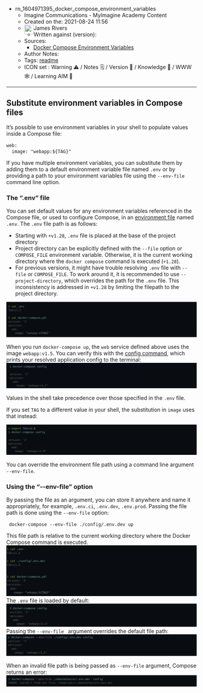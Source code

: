 - rn_1604971395_docker_compose_environment_variables
	- Imagine Communications - MyImagine Academy Content
	- Created on the: 2021-08-24 11:56
	-  <img src="https://avatars.githubusercontent.com/u/8113173?s=60&v=4" width="25" height="25" align="left">  James Rivers
	- Written against (version): 
	- Sources: 
		- [Docker Compose Environment Variables](https://docs.docker.com/compose/environment-variables/)
	- Author Notes: 
	- Tags: [readme](readme.md)
	- ICON set : Warning ⚠️ / Notes 🗒 / Version 🌱 / Knowledge 🧠 / WWW 🕸 / Learning AIM 🎯
---
## Substitute environment variables in Compose files[](https://docs.docker.com/compose/environment-variables/#substitute-environment-variables-in-compose-files)

It’s possible to use environment variables in your shell to populate values inside a Compose file:
```
web:
  image: "webapp:${TAG}"
```
If you have multiple environment variables, you can substitute them by adding them to a default environment variable file named `.env` or by providing a path to your environment variables file using the `--env-file` command line option.

### The “.env” file[](https://docs.docker.com/compose/environment-variables/#the-env-file)

You can set default values for any environment variables referenced in the Compose file, or used to configure Compose, in an [environment file](https://docs.docker.com/compose/env-file/) named `.env`. The `.env` file path is as follows:

-   Starting with `+v1.28`, `.env` file is placed at the base of the project directory
-   Project directory can be explicitly defined with the `--file` option or `COMPOSE_FILE` environment variable. Otherwise, it is the current working directory where the `docker compose` command is executed (`+1.28`).
-   For previous versions, it might have trouble resolving `.env` file with `--file` or `COMPOSE_FILE`. To work around it, it is recommended to use `--project-directory`, which overrides the path for the `.env` file. This inconsistency is addressed in `+v1.28` by limiting the filepath to the project directory.

![](/attachments/Pasted%20image%2020210824120012.png)

When you run `docker-compose up`, the `web` service defined above uses the image `webapp:v1.5`. You can verify this with the [config command](https://docs.docker.com/compose/reference/config/), which prints your resolved application config to the terminal:
![](/attachments/Pasted%20image%2020210824120059.png)

Values in the shell take precedence over those specified in the `.env` file.

If you set `TAG` to a different value in your shell, the substitution in `image` uses that instead:

![](/attachments/Pasted%20image%2020210824120129.png)

You can override the environment file path using a command line argument `--env-file`.

### Using the “--env-file” option[](https://docs.docker.com/compose/environment-variables/#using-the---env-file--option)

By passing the file as an argument, you can store it anywhere and name it appropriately, for example, `.env.ci`, `.env.dev`, `.env.prod`. Passing the file path is done using the `--env-file` option:

```
 docker-compose --env-file ./config/.env.dev up
```

This file path is relative to the current working directory where the Docker Compose command is executed.
![](/attachments/Pasted%20image%2020210824120244.png)
The `.env` file is loaded by default:
![](/attachments/Pasted%20image%2020210824120320.png)
Passing the `--env-file ` argument overrides the default file path:
![](/attachments/Pasted%20image%2020210824120332.png)

When an invalid file path is being passed as `--env-file` argument, Compose returns an error:
![](/attachments/Pasted%20image%2020210824120352.png)
